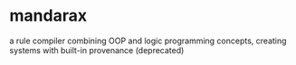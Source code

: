 # mandarax
a rule compiler combining OOP and logic programming concepts, creating systems with built-in provenance (deprecated)
